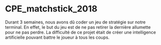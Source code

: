 # CPE_matchstick_2018

Durant 3 semaines, nous avons dû coder un jeu de stratégie sur notre terminal. En effet, le but du jeu est de ne pas retirer la dernière allumette pour ne pas perdre.
La difficulté de ce projet était de créer une intelligence artificielle pouvant battre le joueur à tous les coups.
